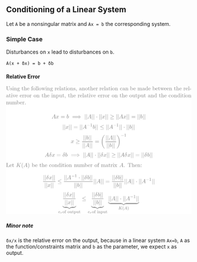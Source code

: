 ## Conditioning of a Linear System
Let `A` be a nonsingular matrix and `Ax = b` the corresponding system.  
### Simple Case
Disturbances on `x` lead to disturbances on `b`.  
```vim
A(x + δx) = b + δb
```  
#### Relative Error
![re](/img/ka.png)
##### Minor note
`δx/x` is the relative error on the output, because in a linear system `Ax=b`, `A` as the function/constraints matrix and `b` as the parameter, we expect `x` as output.

